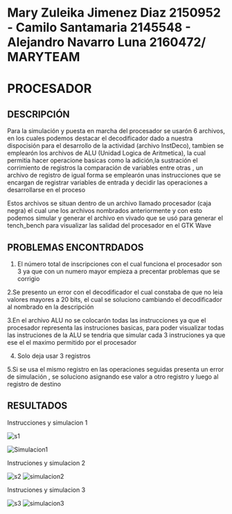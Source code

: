 Mary Zuleika Jimenez Diaz 2150952 - Camilo Santamaria 2145548 - Alejandro Navarro Luna 2160472/ MARYTEAM 
================
PROCESADOR
================
DESCRIPCIÓN
----------------

Para la simulación y puesta en marcha del procesador se usarón 6 archivos, en los cuales podemos destacar
el decodificador dado a nuestra dispocisión para el desarrollo de la actividad  (archivo InstDeco), 
tambien se emplearón los archivos de ALU (Unidad Logica de Aritmetica), la cual permitia hacer operacione
basicas como la adición,la sustración el corrimiento de registros la comparación de variables entre otras ,
un archivo de registro de igual forma se emplearón unas instrucciones que se encargan de registrar variables 
de entrada y decidir las operaciones a desarrollarse en el proceso

Estos archivos se situan dentro de un archivo llamado procesador (caja negra) el cual une los archivos nombrados
anteriormente y con esto podemos simular y generar el  archivo en vivado que se usó para generar el tench_bench para 
visualizar las salidad del procesador en el GTK Wave

PROBLEMAS ENCONTRDADOS
----------------------
1. El número total de inscripciones con el cual funciona el procesador son 3 ya que con un numero mayor empieza a precentar
problemas que se corrigio

2.Se presento un error con el decodificador el cual constaba  de que no leia valores mayores a 20 bits, el cual se soluciono
cambiando el decodificador al nombrado en la descripción

3.En el archivo ALU no se colocarón todas las instrucciones ya que el procesador representa las instruciones basicas, 
para poder visualizar todas las instruciones de la ALU se tendria que simular cada 3 instruciones ya que ese el el maximo
permitido por el procesador

4. Solo deja usar 3 registros 

5.Si se usa el mismo registro en las operaciones seguidas presenta un error de simulación , se soluciono asignando ese valor
a otro registro y luego al registro de destino

RESULTADOS
----------
Instrucciones y simulacion 1

![s1](https://user-images.githubusercontent.com/67715438/89457100-79c87500-d72a-11ea-9ca5-87e92df22ada.jpeg)

![Simulacion1](https://user-images.githubusercontent.com/67715438/89456477-8a2c2000-d729-11ea-9f70-fad55d693277.jpeg)


Instruciones y simulacion  2

![s2](https://user-images.githubusercontent.com/67715438/89456799-058dd180-d72a-11ea-97f1-36c5e7bf569f.jpeg)
![simulacion2](https://user-images.githubusercontent.com/67715438/89456805-06befe80-d72a-11ea-885c-8e083af51ccd.jpeg)


Instruciones y simulacion 3 

![s3](https://user-images.githubusercontent.com/67715438/89456954-3d951480-d72a-11ea-807b-45926bd85e36.jpeg)
![simulacion3](https://user-images.githubusercontent.com/67715438/89456957-3f5ed800-d72a-11ea-8e0f-f3460cb17d44.jpeg)




